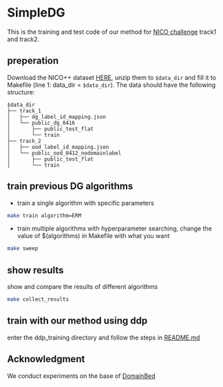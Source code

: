 # SimpleDG
This is the training and test code of our method for [NICO challenge](https://nicochallenge.com/) track1 and track2.

## preperation
Download the NICO++ dataset [HERE](https://nicochallenge.com/dataset), unzip them to `$data_dir` and fill it to Makefile (line 1: data_dir = `$data_dir`). The data should have the following structure:  
```
$data_dir
├── track_1  
│   ├── dg_label_id_mapping.json  
│   └── public_dg_0416  
│       ├── public_test_flat  
│       └── train  
├── track_2  
│   ├── ood_label_id_mapping.json  
│   └── public_ood_0412_nodomainlabel  
│       ├── public_test_flat  
│       └── train  
```

## train previous DG algorithms
- train a single algorithm with specific parameters
```bash
make train algorithm=ERM
```

- train multiple algorithms with hyperparameter searching, change the value of $(algorithms) in Makefile with what you want
```bash
make sweep
```

## show results
show and compare the results of different algorithms
```bash
make collect_results
```

## train with our method using ddp
enter the ddp_training directory and follow the steps in [README.md](ddp_training/README.md)


## Acknowledgment
We conduct experiments on the base of [DomainBed](https://github.com/facebookresearch/DomainBed)
